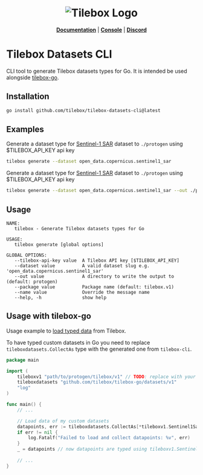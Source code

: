 <h1 align="center">
  <img src="https://storage.googleapis.com/tbx-web-assets-2bad228/banners/tilebox-banner.svg" alt="Tilebox Logo">
  <br>
</h1>

<p align="center">
  <a href="https://docs.tilebox.com/introduction"><b>Documentation</b></a>
  |
  <a href="https://console.tilebox.com/"><b>Console</b></a>
  |
  <a href="https://tilebox.com/discord"><b>Discord</b></a>
</p>

# Tilebox Datasets CLI

CLI tool to generate Tilebox datasets types for Go. It is intended be used alongside [tilebox-go](https://github.com/tilebox/tilebox-go).

## Installation

```bash
go install github.com/tilebox/tilebox-datasets-cli@latest
```

## Examples

Generate a dataset type for [Sentinel-1 SAR](https://docs.tilebox.com/datasets/open-data) dataset to `./protogen` using $TILEBOX_API_KEY api key

```bash
tilebox generate --dataset open_data.copernicus.sentinel1_sar
```

Generate a dataset type for [Sentinel-1 SAR](https://docs.tilebox.com/datasets/open-data) dataset to `./protogen` using $TILEBOX_API_KEY api key

```bash
tilebox generate --dataset open_data.copernicus.sentinel1_sar --out ./protogen --type tilebox.v1 --name {CamelCase codename}
```

## Usage

```
NAME:
   tilebox - Generate Tilebox datasets types for Go

USAGE:
   tilebox generate [global options]

GLOBAL OPTIONS:
   --tilebox-api-key value  A Tilebox API key [$TILEBOX_API_KEY]
   --dataset value          A valid dataset slug e.g. 'open_data.copernicus.sentinel1_sar'
   --out value              A directory to write the output to (default: protogen)
   --package value          Package name (default: tilebox.v1)
   --name value             Override the message name
   --help, -h               show help
```

## Usage with tilebox-go

Usage example to [load typed data](https://github.com/tilebox/tilebox-go/blob/main/examples/load/main.go) from Tilebox.

To have typed custom datasets in Go you need to replace `tileboxdatasets.CollectAs` type with the generated one from `tilebox-cli`.

```go
package main

import (
	tileboxv1 "path/to/protogen/tilebox/v1" // TODO: replace with your own path to the generated package
	tileboxdatasets "github.com/tilebox/tilebox-go/datasets/v1"
	"log"
)

func main() {
	// ...

	// Load data of my custom datasets
	datapoints, err := tileboxdatasets.CollectAs[*tileboxv1.Sentinel1Sar](collection.Load(ctx, loadInterval)) // TODO: replace tileboxv1.Sentinel1Sar with your own dataset type
	if err != nil {
		log.Fatalf("Failed to load and collect datapoints: %v", err)
	}
	_ = datapoints // now datapoints are typed using tileboxv1.Sentinel1Sar
	
	// ...
}
```
